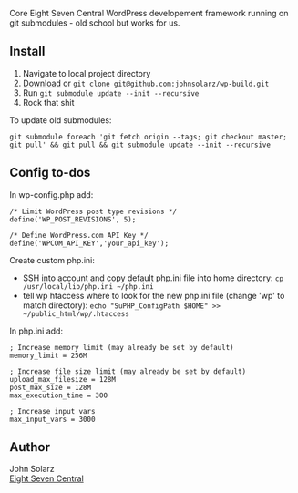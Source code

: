 Core Eight Seven Central WordPress developement framework running on git submodules - old school but works for us.

Install
-------

1. Navigate to local project directory
2. [Download](https://github.com/johnsolarz/wp-build/zipball/master) or `git clone git@github.com:johnsolarz/wp-build.git`
3. Run `git submodule update --init --recursive`
4. Rock that shit

To update old submodules:
```
git submodule foreach 'git fetch origin --tags; git checkout master;
git pull' && git pull && git submodule update --init --recursive
```

Config to-dos
-------------

In wp-config.php add:

```
/* Limit WordPress post type revisions */
define('WP_POST_REVISIONS', 5);
```
```
/* Define WordPress.com API Key */
define('WPCOM_API_KEY','your_api_key');
```

Create custom php.ini:

- SSH into account and copy default php.ini file into home directory:
  `cp /usr/local/lib/php.ini ~/php.ini`
- tell wp htaccess where to look for the new php.ini file (change 'wp' to match directory):
  `echo "SuPHP_ConfigPath $HOME" >> ~/public_html/wp/.htaccess`

In php.ini add:

```
; Increase memory limit (may already be set by default)
memory_limit = 256M
```
```
; Increase file size limit (may already be set by default)
upload_max_filesize = 128M
post_max_size = 128M
max_execution_time = 300
```
```
; Increase input vars
max_input_vars = 3000
```

Author
------

John Solarz<br>
[Eight Seven Central](http://eightsevencentral.com)

